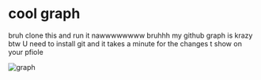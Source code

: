# cool graph

bruh clone this and run it nawwwwwwww bruhhh my github graph is krazy
btw U need to install git  and it takes a minute for the changes t show on your pfiole

![graph](./Cgraph.png)
